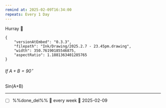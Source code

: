 ```yaml
---
remind at: 2025-02-09T16:34:00
repeats: Every 1 Day
---
```


Hurray 🍾 


```handdrawn-ink
{
	"versionAtEmbed": "0.3.3",
	"filepath": "Ink/Drawing/2025.2.7 - 23.45pm.drawing",
	"width": 350.76190185546875,
	"aspectRatio": 1.1881363401285765
}
```

###### If $A+B = 90^\circ$
Sin(A+B)

---
- [ ] %%done_del%% 🔁 every week 📅 2025-02-09